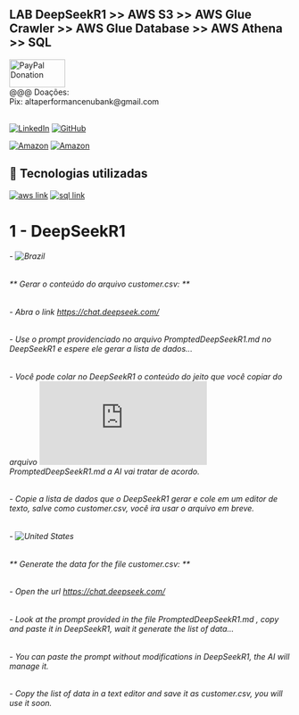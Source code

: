 ## LAB DeepSeekR1 >> AWS S3 >> AWS Glue Crawler >> AWS Glue Database >> AWS Athena >> SQL

<div>
   <a href="https://www.paypal.com/donate/?business=C5ZXDE6A7M28E&no_recurring=0&item_name=Donation+for+Owner+of+this+PayPal+Account&currency_code=BRL" target="_blank">
       <img src="https://www.paypalobjects.com/paypal-ui/logos/svg/paypal-color.svg" alt="PayPal Donation" width="100" height="50">
   </a><br>
   @@@ Doações:<br>Pix: altaperformancenubank@gmail.com<br>
</div>
<br>

[![LinkedIn](https://img.shields.io/badge/LinkedIn-0077B5?style=for-the-badge&logo=linkedin&logoColor=white)](https://www.linkedin.com/in/f%C3%A1bio-samuel-dos-santos-canedo-2708b533/)
[![GitHub](https://img.shields.io/badge/GitHub-100000?style=for-the-badge&logo=github&logoColor=white)](https://github.com/Acheroniano)

[![Amazon](https://img.shields.io/badge/Amazon%20Mais%20Vendidos-39E09B?style=social&logo=amazon&logoColor=39E09B)](https://amzn.to/3SYdXzY)
[![Amazon](https://img.shields.io/badge/Amazon%20Ofertas-39E09B?style=social&logo=amazon&logoColor=39E09B)](https://amzn.to/3XbudAb)

<h2> 🤖 Tecnologias utilizadas</h2>

<div>
  <a href="https://www.w3schools.com/aws" target="_new"><img src="https://img.shields.io/badge/aws-239120?style=for-the-badge&logo=aws&logoColor=white" alt="aws link"></a>
  <a href="https://www.w3schools.com/sql" target="_new"><img src="https://img.shields.io/badge/sql-239120?style=for-the-badge&logo=sql&logoColor=white" alt="sql link"></a>
  <!-- <a href="https://www.w3schools.com/js" target="_new"><img src="https://img.shields.io/badge/JavaScript-F7DF1E?style=for-the-badge&logo=javascript&logoColor=blue" alt="html link"></a>
-->
</div>

# 1 - DeepSeekR1

###### - ![Brazil](https://github.com/Acheroniano/flag-icon/blob/master/png/16/country-4x3/br.png "Brazil") 
###### ** Gerar o conteúdo do arquivo *customer.csv:* ** 
###### - Abra o link *https://chat.deepseek.com/*
###### - Use o prompt providenciado no arquivo *PromptedDeepSeekR1.md* no DeepSeekR1 e espere ele gerar a lista de dados...
###### - Você pode colar no DeepSeekR1 o conteúdo do jeito que você copiar do arquivo ![PromptedDeepSeekR1.md](https://github.com/Acheroniano/aws-glue-crawlers-deepseek/blob/main/PromptedDeepSeekR1.md)*PromptedDeepSeekR1.md* a AI vai tratar de acordo.
###### - Copie a lista de dados que o DeepSeekR1 gerar e cole em um editor de texto, salve como *customer.csv*, você ira usar o arquivo em breve.

###### - ![United States](https://github.com/Acheroniano/flag-icon/blob/master/png/16/country-4x3/us.png "United States") 
###### ** Generate the data for the file *customer.csv:* ** 
###### - Open the url *https://chat.deepseek.com/*
###### - Look at the prompt provided in the file *PromptedDeepSeekR1.md* , copy and paste it in DeepSeekR1, wait it generate the list of data...
###### - You can paste the prompt without modifications in DeepSeekR1, the AI will manage it.
###### - Copy the list of data in a text editor and save it as *customer.csv*, you will use it soon.

